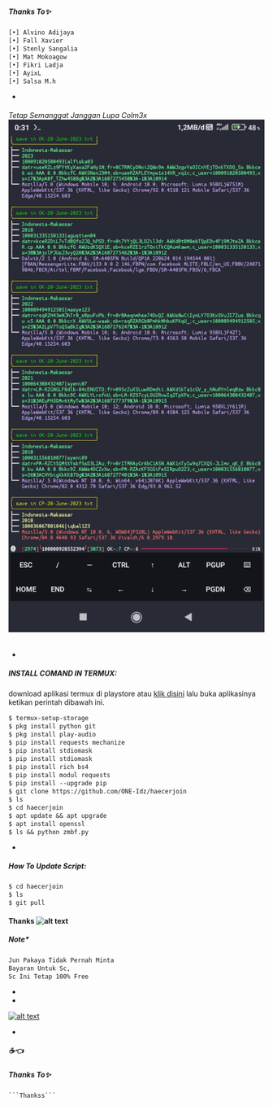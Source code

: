 <h5 align="left">Thanks To✨ </h5>
    
    [•] Alvino Adijaya
    [•] Fall Xavier
    [•] Stenly Sangalia
    [•] Mat Mokoagow
    [•] Fikri Ladja
    [•] AyixL
    [•] Salsa M.h

-    


###### Tetap Semanggat Janggan Lupa Colm3x ![alt text](https://github.com/ONE-Idz/JunRecode/blob/main/Screenshot_2023-06-21-00-31-59-501_com.termux.jpg?raw=true)
-

<h5 align="left">INSTALL COMAND IN TERMUX:</h5>
download aplikasi termux di playstore atau <a href="https://f-droid.org/repo/com.termux_118.apk">klik disini</a> lalu buka aplikasinya ketikan perintah dibawah ini.


    $ termux-setup-storage
    $ pkg install python git
    $ pkg install play-audio
    $ pip install requests mechanize
    $ pip install stdiomask
    $ pip install stdiomask
    $ pip install rich bs4
    $ pip install modul requests
    $ pip install --upgrade pip
    $ git clone https://github.com/ONE-Idz/haecerjoin
    $ ls
    $ cd haecerjoin
    $ apt update && apt upgrade
    $ apt install openssl
    $ ls && python zmbf.py



-

<h5 align="left">How To Update Script:</h5>


    $ cd haecerjoin
    $ ls
    $ git pull



#### Thanks ![alt text](https://github.com/ONE-Idz/haecerjoin/blob/main/berkah/picc.png?raw=true)
<h5 align="left">Note* </h5>
    
    Jun Pakaya Tidak Pernah Minta
    Bayaran Untuk Sc,
    Sc Ini Tetap 100% Free
    
   
   
- 
- 
<a href="https://wa.me/+628988884579">![alt text](https://img.shields.io/badge/Whatsapp-Chat-25D366?style=for-the-badge&logo=whatsapp&logoColor=white)</a>

-
<h5 align="left"> ☕👈 </h5>
<h5 align="left">Thanks To✨ </h5>
    
    
    ```Thankss```
    
